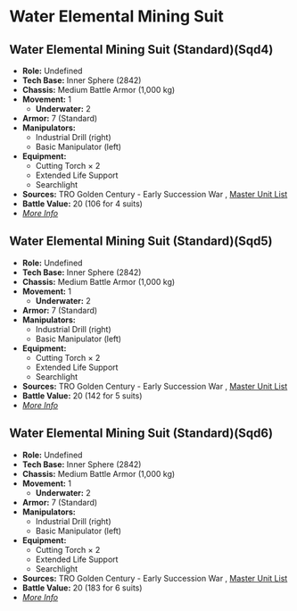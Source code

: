 # Water Elemental Mining Suit 

## Water Elemental Mining Suit (Standard)(Sqd4) 

- **Role:** Undefined 
- **Tech Base:** Inner Sphere (2842) 
- **Chassis:** Medium Battle Armor (1,000 kg) 
- **Movement:** 1 
  - **Underwater:** 2 
- **Armor:** 7 (Standard) 
- **Manipulators:** 
  - Industrial Drill (right) 
  - Basic Manipulator (left) 
- **Equipment:** 
  - Cutting Torch × 2 
  - Extended Life Support 
  - Searchlight 
- **Sources:** TRO Golden Century - Early Succession War , [Master Unit List](http://masterunitlist.info/Unit/Details/7671) 
- **Battle Value:** 20 (106 for 4 suits) 
- [*More Info*](water_elemental_mining_suit/water_elemental_mining_suit_standardsqd4.md) 

## Water Elemental Mining Suit (Standard)(Sqd5) 

- **Role:** Undefined 
- **Tech Base:** Inner Sphere (2842) 
- **Chassis:** Medium Battle Armor (1,000 kg) 
- **Movement:** 1 
  - **Underwater:** 2 
- **Armor:** 7 (Standard) 
- **Manipulators:** 
  - Industrial Drill (right) 
  - Basic Manipulator (left) 
- **Equipment:** 
  - Cutting Torch × 2 
  - Extended Life Support 
  - Searchlight 
- **Sources:** TRO Golden Century - Early Succession War , [Master Unit List](http://masterunitlist.info/Unit/Details/7671) 
- **Battle Value:** 20 (142 for 5 suits) 
- [*More Info*](water_elemental_mining_suit/water_elemental_mining_suit_standardsqd5.md) 

## Water Elemental Mining Suit (Standard)(Sqd6) 

- **Role:** Undefined 
- **Tech Base:** Inner Sphere (2842) 
- **Chassis:** Medium Battle Armor (1,000 kg) 
- **Movement:** 1 
  - **Underwater:** 2 
- **Armor:** 7 (Standard) 
- **Manipulators:** 
  - Industrial Drill (right) 
  - Basic Manipulator (left) 
- **Equipment:** 
  - Cutting Torch × 2 
  - Extended Life Support 
  - Searchlight 
- **Sources:** TRO Golden Century - Early Succession War , [Master Unit List](http://masterunitlist.info/Unit/Details/7671) 
- **Battle Value:** 20 (183 for 6 suits) 
- [*More Info*](water_elemental_mining_suit/water_elemental_mining_suit_standardsqd6.md) 

